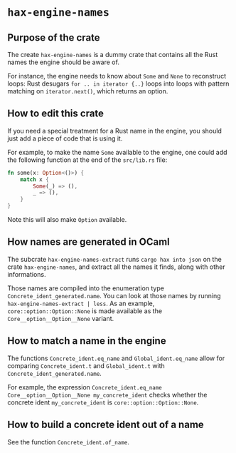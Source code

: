 # `hax-engine-names`

## Purpose of the crate
The create `hax-engine-names` is a dummy crate that contains all the
Rust names the engine should be aware of.

For instance, the engine needs to know about `Some` and `None` to
reconstruct loops: Rust desugars `for .. in iterator {..}` loops into
loops with pattern matching on `iterator.next()`, which returns an
option.

## How to edit this crate
If you need a special treatment for a Rust name in the engine, you
should just add a piece of code that is using it.

For example, to make the name `Some` available to the engine, one
could add the following function at the end of the `src/lib.rs` file:

```rust
fn some(x: Option<()>) {
    match x {
        Some(_) => (),
        _ => (),
    }
}
```

Note this will also make `Option` available.

## How names are generated in OCaml
The subcrate `hax-engine-names-extract` runs `cargo hax into json` on
the crate `hax-engine-names`, and extract all the names it finds,
along with other informations.

Those names are compiled into the enumeration type
`Concrete_ident_generated.name`. You can look at those names by
running `hax-engine-names-extract | less`. As an example,
`core::option::Option::None` is made available as the
`Core__option__Option__None` variant.

## How to match a name in the engine
The functions `Concrete_ident.eq_name` and `Global_ident.eq_name`
allow for comparing `Concrete_ident.t` and `Global_ident.t` with
`Concrete_ident_generated.name`.

For example, the expression `Concrete_ident.eq_name
Core__option__Option__None my_concrete_ident` checks whether the
concrete ident `my_concrete_ident` is `core::option::Option::None`.

## How to build a concrete ident out of a name
See the function `Concrete_ident.of_name`.

